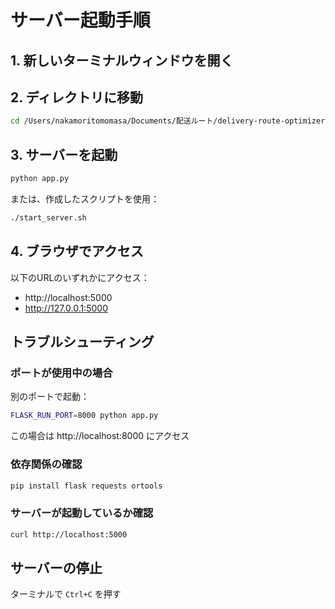 # サーバー起動手順

## 1. 新しいターミナルウィンドウを開く

## 2. ディレクトリに移動
```bash
cd /Users/nakamoritomomasa/Documents/配送ルート/delivery-route-optimizer
```

## 3. サーバーを起動
```bash
python app.py
```

または、作成したスクリプトを使用：
```bash
./start_server.sh
```

## 4. ブラウザでアクセス
以下のURLのいずれかにアクセス：
- http://localhost:5000
- http://127.0.0.1:5000

## トラブルシューティング

### ポートが使用中の場合
別のポートで起動：
```bash
FLASK_RUN_PORT=8000 python app.py
```
この場合は http://localhost:8000 にアクセス

### 依存関係の確認
```bash
pip install flask requests ortools
```

### サーバーが起動しているか確認
```bash
curl http://localhost:5000
```

## サーバーの停止
ターミナルで `Ctrl+C` を押す